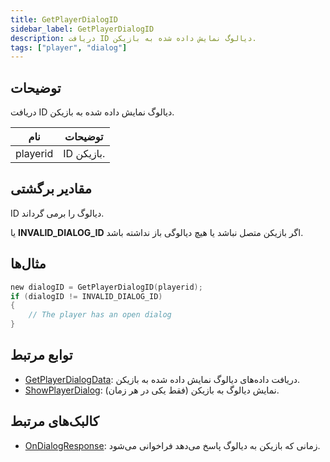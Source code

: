 ```yaml
---
title: GetPlayerDialogID
sidebar_label: GetPlayerDialogID
description: دریافت ID دیالوگ نمایش داده شده به بازیکن.
tags: ["player", "dialog"]
---
```


<VersionWarn version='omp v1.1.0.2612' />

## توضیحات

دریافت ID دیالوگ نمایش داده شده به بازیکن.

| نام     | توضیحات           |
|----------|-----------------------|
| playerid | ID بازیکن. |

## مقادیر برگشتی

ID دیالوگ را برمی گرداند.

یا **INVALID_DIALOG_ID** اگر بازیکن متصل نباشد یا هیچ دیالوگی باز نداشته باشد.

## مثال‌ها

```c
new dialogID = GetPlayerDialogID(playerid);
if (dialogID != INVALID_DIALOG_ID)
{
    // The player has an open dialog
}
```

## توابع مرتبط

- [GetPlayerDialogData](GetPlayerDialogData): دریافت داده‌های دیالوگ نمایش داده شده به بازیکن.
- [ShowPlayerDialog](ShowPlayerDialog): نمایش دیالوگ به بازیکن (فقط یکی در هر زمان).

## کالبک‌های مرتبط

- [OnDialogResponse](../callbacks/OnDialogResponse): زمانی که بازیکن به دیالوگ پاسخ می‌دهد فراخوانی می‌شود.